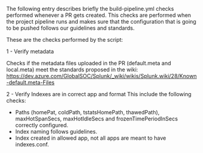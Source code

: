 The following entry describes briefly the build-pipeline.yml checks performed whenever a PR gets created. This checks are performed when the project pipeline runs and makes sure that the configuration that is going to be pushed follows our guidelines and standards.

These are the checks performed by the script:

1 - Verify metadata

Checks if the metadata files uploaded in the PR (default.meta and local.meta) meet the standards proposed in the wiki:
https://dev.azure.com/GlobalSOC/Splunk/_wiki/wikis/Splunk.wiki/28/Known-default.meta-Files

2 - Verify Indexes are in correct app and format
This include the following checks:


- Paths (homePat, coldPath, tstatsHomePath, thawedPath), maxHotSpanSecs, maxHotIdleSecs and frozenTimePeriodInSecs correctly configured.
- Index naming follows guidelines.
- Index created in allowed app, not all apps are meant to have indexes.conf.



